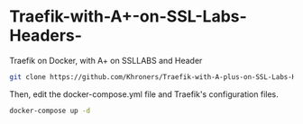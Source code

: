 # Traefik-with-A+-on-SSL-Labs-Headers-
Traefik on Docker, with A+ on SSLLABS and Header

```bash
git clone https://github.com/Khroners/Traefik-with-A-plus-on-SSL-Labs-Headers
```
Then, edit the docker-compose.yml file and Traefik's configuration files.
```bash
docker-compose up -d
```
